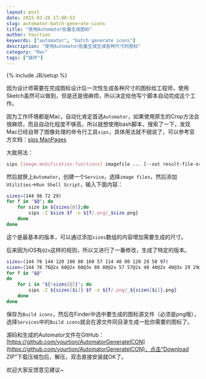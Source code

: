 ```yaml
---
layout: post
date: 2015-03-26 17:00:53
slug: automator-batch-generate-icons
title: "使用Automator批量生成图标"
author: Yourtion
keywords: ["automator", "batch generate icons"]
description: "使用Automator批量生成生成各种尺寸的图标"
category: "Mac"
tags: ["插件"]
---
```

{% include JB/setup %}

因为设计师需要在完成图标设计后一次性生成各种尺寸的图标给工程师，使用Sketch虽然可以做到，但是还是很麻烦，所以决定给他写个脚本自动完成这个工作。

因为工作环境都是Mac，自动化肯定首选```Automator```，如果使用原生的Crop方法会很麻烦，而且自动化程度不够高，所以就想使用bash脚本，搜索了一下，发现Mac已经自带了图像处理的命令行工具```sips```，具体用法就不细说了，可以参考官方文档：[sips ManPages](https://developer.apple.com/library/mac/documentation/Darwin/Reference/ManPages/man1/sips.1.html)

大致用法：

```bash
sips [image-modification-functions] imagefile ... [--out result-file-or-dir]
```

然后就祭上```Automator```，创建一个```Service```，选择```image files```，然后添加```Utilities```->```Run Shell Script```，输入下面内容：

```bash
sizes=(144 96 72 29)
for f in "$@"; do
	for size in ${sizes[@]};do	
		sips -Z $size $f -o ${f/.png/_$size.png}
	done
done
```

这个是最基本的版本，可以通过添加```sizes```数组的内容增加需要生成的尺寸。

后来因为iOS有```@2x```这样的规则，所以又进行了一番修改，生成了特定的版本。

```bash
sizes=(144 76 144 120 180 80 160 57 114 40 80 120 29 58 97)
sizen=(144 76 76@2x 60@2x 60@3x 80 80@2x 57 57@2x 40 40@2x 40@3x 29 29@2x 29@3x)
for f in "$@" 
do
	for i in "${!sizes[@]}"; do	
		sips -Z ${sizes[$i]} $f -o ${f/.png/_${sizen[$i]}.png}
	done
done
```

保存为```Build icons```，然后在Finder中选中要生成的图标源文件（必须是png哦），选择```Services```中的```Build icons```就会在源文件同目录生成一批你需要的图标了。

源码和生成的Automator文件在GitHub：[https://github.com/yourtion/AutomatorGenerateICON](https://github.com/yourtion/AutomatorGenerateICON)，点击“Download ZIP”下载压缩包后，解压，双击直接安装就OK了。

欢迎大家反馈意见建议~
